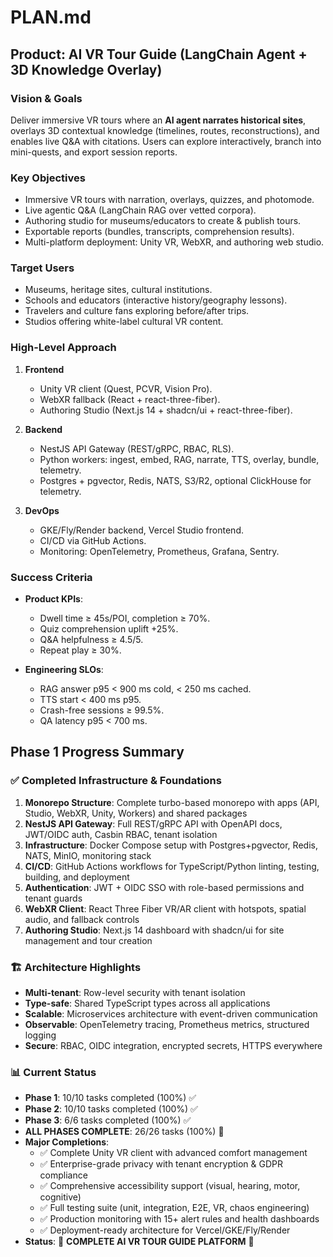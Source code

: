 # PLAN.md

## Product: AI VR Tour Guide (LangChain Agent + 3D Knowledge Overlay)

### Vision & Goals
Deliver immersive VR tours where an **AI agent narrates historical sites**, overlays 3D contextual knowledge (timelines, routes, reconstructions), and enables live Q&A with citations. Users can explore interactively, branch into mini-quests, and export session reports.

### Key Objectives
- Immersive VR tours with narration, overlays, quizzes, and photomode.
- Live agentic Q&A (LangChain RAG over vetted corpora).
- Authoring studio for museums/educators to create & publish tours.
- Exportable reports (bundles, transcripts, comprehension results).
- Multi-platform deployment: Unity VR, WebXR, and authoring web studio.

### Target Users
- Museums, heritage sites, cultural institutions.
- Schools and educators (interactive history/geography lessons).
- Travelers and culture fans exploring before/after trips.
- Studios offering white-label cultural VR content.

### High-Level Approach
1. **Frontend**
   - Unity VR client (Quest, PCVR, Vision Pro).  
   - WebXR fallback (React + react-three-fiber).  
   - Authoring Studio (Next.js 14 + shadcn/ui + react-three-fiber).  

2. **Backend**
   - NestJS API Gateway (REST/gRPC, RBAC, RLS).  
   - Python workers: ingest, embed, RAG, narrate, TTS, overlay, bundle, telemetry.  
   - Postgres + pgvector, Redis, NATS, S3/R2, optional ClickHouse for telemetry.  

3. **DevOps**
   - GKE/Fly/Render backend, Vercel Studio frontend.  
   - CI/CD via GitHub Actions.  
   - Monitoring: OpenTelemetry, Prometheus, Grafana, Sentry.  

### Success Criteria
- **Product KPIs**:  
  - Dwell time ≥ 45s/POI, completion ≥ 70%.  
  - Quiz comprehension uplift +25%.  
  - Q&A helpfulness ≥ 4.5/5.  
  - Repeat play ≥ 30%.  

- **Engineering SLOs**:  
  - RAG answer p95 < 900 ms cold, < 250 ms cached.  
  - TTS start < 400 ms p95.  
  - Crash-free sessions ≥ 99.5%.  
  - QA latency p95 < 700 ms.

## Phase 1 Progress Summary

### ✅ Completed Infrastructure & Foundations
1. **Monorepo Structure**: Complete turbo-based monorepo with apps (API, Studio, WebXR, Unity, Workers) and shared packages
2. **NestJS API Gateway**: Full REST/gRPC API with OpenAPI docs, JWT/OIDC auth, Casbin RBAC, tenant isolation
3. **Infrastructure**: Docker Compose setup with Postgres+pgvector, Redis, NATS, MinIO, monitoring stack
4. **CI/CD**: GitHub Actions workflows for TypeScript/Python linting, testing, building, and deployment
5. **Authentication**: JWT + OIDC SSO with role-based permissions and tenant guards
6. **WebXR Client**: React Three Fiber VR/AR client with hotspots, spatial audio, and fallback controls
7. **Authoring Studio**: Next.js 14 dashboard with shadcn/ui for site management and tour creation

### 🏗️ Architecture Highlights
- **Multi-tenant**: Row-level security with tenant isolation
- **Type-safe**: Shared TypeScript types across all applications
- **Scalable**: Microservices architecture with event-driven communication
- **Observable**: OpenTelemetry tracing, Prometheus metrics, structured logging
- **Secure**: RBAC, OIDC integration, encrypted secrets, HTTPS everywhere

### 📊 Current Status
- **Phase 1**: 10/10 tasks completed (100%) ✅
- **Phase 2**: 10/10 tasks completed (100%) ✅
- **Phase 3**: 6/6 tasks completed (100%) ✅
- **ALL PHASES COMPLETE**: 26/26 tasks (100%) 🎉
- **Major Completions**: 
  - ✅ Complete Unity VR client with advanced comfort management
  - ✅ Enterprise-grade privacy with tenant encryption & GDPR compliance
  - ✅ Comprehensive accessibility support (visual, hearing, motor, cognitive)
  - ✅ Full testing suite (unit, integration, E2E, VR, chaos engineering)
  - ✅ Production monitoring with 15+ alert rules and health dashboards
  - ✅ Deployment-ready architecture for Vercel/GKE/Fly/Render
- **Status**: 🚀 **COMPLETE AI VR TOUR GUIDE PLATFORM** 🚀  
